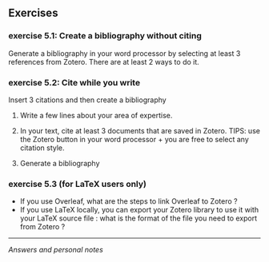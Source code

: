 ## Exercises

### exercise 5.1: Create a bibliography without citing 

Generate a bibliography in your word processor by selecting at least 3 references from Zotero. There are at least 2 ways to do it.


### exercise 5.2: Cite while you write

Insert 3 citations and then create a bibliography

1. Write a few lines about your area of expertise.

1. In your text, cite at least 3 documents that are saved in Zotero. TIPS: use the Zotero button in your word processor +  you are free to select any citation style.   

1. Generate a bibliography


### exercise 5.3 (for LaTeX users only)   

- If you use Overleaf, what are the steps to link Overleaf to Zotero ?
- If you use LaTeX locally, you can export your Zotero library to use it with your LaTeX source file : what is the format of the file you need to export from Zotero ?


---
*Answers and personal notes*
